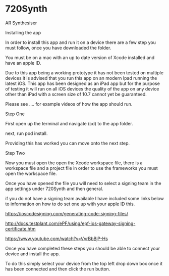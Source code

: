 # 720Synth
AR Synthesiser

Installing the app



In order to install this app and run it on a device there are a few step you must follow, once you have downloaded the folder.

You must be on a mac with an up to date version of Xcode installed and have an apple ID.

Due to this app being a working prototype it has not been tested on multiple devices it is advised that you run this app on an modern Ipad
running the latest iOS. This app has been designed as an iPad app but for the purpose of testing it will run on all iOS devices
the quality of the app on any device other than iPad with a screen size of 10.7 cannot yet be guaranteed.

Please see .... for example videos of how the app should run.


Step One

First open up the terminal and navigate (cd) to the app folder.

next, run pod install.

Providing this has worked you can move onto the next step.


Step Two

Now you must open the open the Xcode workspace file, there is a workspace file and a project file in order to use the frameworks 
you must open the workspace file.

Once you have opened the file you will need to select a signing team in the app settings under 720Synth and then general.

if you do not have a signing team available I have included some links below to information on how to do set one up with your apple ID this.

https://ioscodesigning.com/generating-code-signing-files/

http://docs.testplant.com/ePF/using/epf-ios-gateway-signing-certificate.htm

https://www.youtube.com/watch?v=VvrBbBjP-Hs


Once you have completed these steps you should be able to connect your device and install the app. 

To do this simply select your device from the top left drop down box once it has been connected and then click the run button.


